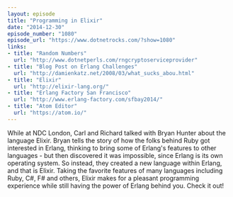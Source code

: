 ```yaml
---
layout: episode
title: "Programming in Elixir"
date: "2014-12-30"
episode_number: "1080"
episode_url: "https://www.dotnetrocks.com/?show=1080"
links:
- title: "Random Numbers"
  url: "http://www.dotnetperls.com/rngcryptoserviceprovider"
- title: "Blog Post on Erlang Challenges"
  url: "http://damienkatz.net/2008/03/what_sucks_abou.html"
- title: "Elixir"
  url: "http://elixir-lang.org/"
- title: "Erlang Factory San Francisco"
  url: "http://www.erlang-factory.com/sfbay2014/"
- title: "Atom Editor"
  url: "https://atom.io/"
---
```


While at NDC London, Carl and Richard talked with Bryan Hunter about the language Elixir. Bryan tells the story of how the folks behind Ruby got interested in Erlang, thinking to bring some of Erlang's features to other languages - but then discovered it was impossible, since Erlang is its own operating system. So instead, they created a new language within Erlang, and that is Elixir. Taking the favorite features of many languages including Ruby, C#, F# and others, Elixir makes for a pleasant programming experience while still having the power of Erlang behind you. Check it out!
